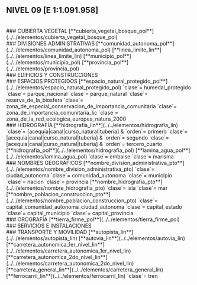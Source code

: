 ## NIVEL 09 [E 1:1.091.958]

<br />
### CUBIERTA VEGETAL
[**cubierta_vegetal_bosque_pol**](../../elementos/cubierta_vegetal_bosque_pol)  
<br />
### DIVISIONES ADMINISTRATIVAS
[**comunidad_autonoma_pol**](../../elementos/comunidad_autonoma_pol)  
[**linea_limite_lin**](../../elementos/linea_limite_lin)  
[**municipio_pol**](../../elementos/municipio_pol)  
[**provincia_pol**](../../elementos/provincia_pol)  
<br />
### EDIFICIOS Y CONSTRUCCIONES
<br />
### ESPACIOS PROTEGIDOS
[**espacio_natural_protegido_pol**](../../elementos/espacio_natural_protegido_pol)  
`clase`= humedal_protegido  
`clase`= parque_nacional  
`clase`= parque_natural  
`clase`= reserva_de_la_biosfera  
`clase`= zona_de_especial_conservacion_de_importancia_comunitaria  
`clase`= zona_de_importancia_comunitaria_lic  
`clase`= zona_de_la_red_ecologica_europea_natura_2000  
<br />
### HIDROGRAFÍA
[**hidrografia_lin**](../../elementos/hidrografia_lin)  
`clase`= [acequia|canal|curso_natural|tuberia] & `orden`= primero  
`clase`= [acequia|canal|curso_natural|tuberia] & `orden`= segundo  
`clase`= [acequia|canal|curso_natural|tuberia] & `orden`= tercero_cuarto  
[**hidrografia_pol**](../../elementos/hidrografia_pol)  
[**lamina_agua_pol**](../../elementos/lamina_agua_pol)  
`clase`= embalse  
`clase`= marisma  
<br />
### NOMBRES GEOGRÁFICOS
[**nombre_division_administrativa_pto**](../../elementos/nombre_division_administrativa_pto)  
`clase`= ciudad_autonoma  
`clase`= comunidad_autonoma  
`clase`= municipio  
`clase`= nacion  
`clase`= provincia  
[**nombre_hidrografia_pto**](../../elementos/nombre_hidrografia_pto)  
`clase`= isla  
`clase`= mar  
[**nombre_poblacion_construccion_pto**](../../elementos/nombre_poblacion_construccion_pto)  
`clase`= capital_comunidad_autonoma_ciudad_autonoma  
`clase`= capital_estado  
`clase`= capital_municipio  
`clase`= capital_provincia  
<br />
### OROGRAFÍA
[**tierra_firme_pol**](../../elementos/tierra_firme_pol)  
<br />
### SERVICIOS E INSTALACIONES
<br />
### TRANSPORTE Y MOVILIDAD
[**autopista_lin**](../../elementos/autopista_lin)  
[**autovia_lin**](../../elementos/autovia_lin)  
[**carretera_autonomica_1er_nivel_lin**](../../elementos/carretera_autonomica_1er_nivel_lin)  
[**carretera_autonomica_2do_nivel_lin**](../../elementos/carretera_autonomica_2do_nivel_lin)  
[**carretera_general_lin**](../../elementos/carretera_general_lin)  
[**ferrocarril_lin**](../../elementos/ferrocarril_lin)  
`clase`= tren  
